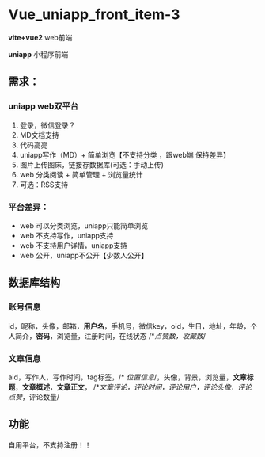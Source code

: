 # Vue_uniapp_front_item-3
**vite+vue2** web前端

**uniapp** 小程序前端


## 需求：

### uniapp web双平台

1. 登录，微信登录？
2. MD文档支持
3. 代码高亮
4. uniapp写作（MD）+ 简单浏览【不支持分类 ，跟web端 保持差异】
5. 图片上传图床，链接存数据库(可选：手动上传)
6. web 分类阅读 + 简单管理 + 浏览量统计
7. 可选：RSS支持

### 平台差异：

* web 可以分类浏览，uniapp只能简单浏览
* web 不支持写作，uniapp支持
* web 不支持用户详情，uniapp支持
* web 公开，uniapp不公开【少数人公开】

## 数据库结构

### 账号信息

id，昵称，头像，邮箱，**用户名**，手机号，微信key，oid，生日，地址，年龄，个人简介，**密码**，浏览量，注册时间，在线状态     /**点赞数，收藏数*/ 

### 文章信息

aid，写作人，写作时间，tag标签，/* *位置信息*/，头像，背景，浏览量，**文章标题**，**文章概述**，**文章正文**，  /**文章评论，评论时间，评论用户，评论头像，评论点赞*，评论数量/

## 功能

自用平台，不支持注册！！
